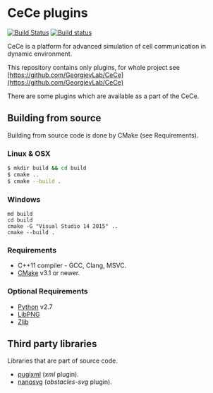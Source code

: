 
# CeCe plugins

[![Build Status](https://travis-ci.org/GeorgievLab/CeCe-plugins.svg?branch=master)](https://travis-ci.org/GeorgievLab/CeCe-plugins)
[![Build status](https://ci.appveyor.com/api/projects/status/nsh176yuvfyhvp3i/branch/master?svg=true)](https://ci.appveyor.com/project/NTSFka/cece-plugins/branch/master)

CeCe is a platform for advanced simulation of cell communication in dynamic environment.

This repository contains only plugins, for whole project see [https://github.com/GeorgievLab/CeCe](https://github.com/GeorgievLab/CeCe)

There are some plugins which are available as a part of the CeCe.

## Building from source

Building from source code is done by CMake (see Requirements).

### Linux & OSX

```bash
$ mkdir build && cd build
$ cmake ..
$ cmake --build .
```

### Windows
```batch
md build
cd build
cmake -G "Visual Studio 14 2015" ..
cmake --build .
```

### Requirements

* C++11 compiler - GCC, Clang, MSVC.
* [CMake](https://cmake.org) v3.1 or newer.

### Optional Requirements

* [Python](http://www.python.org) v2.7
* [LibPNG](https://github.com/glennrp/libpng)
* [Zlib](https://github.com/madler/zlib)

## Third party libraries
Libraries that are part of source code.

* [pugixml](http://pugixml.org) (*xml* plugin).
* [nanosvg](https://github.com/memononen/nanosvg) (*obstacles-svg* plugin).

